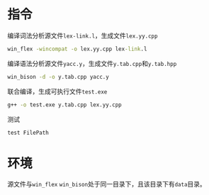 # 指令

编译词法分析源文件`lex-link.l`，生成文件`lex.yy.cpp`

```cmd
win_flex -wincompat -o lex.yy.cpp lex-link.l
```

编译语法分析源文件`yacc.y`，生成文件`y.tab.cpp`和`y.tab.hpp`

```cmd
win_bison -d -o y.tab.cpp yacc.y
```

联合编译，生成可执行文件`test.exe`

```cmd
g++ -o test.exe y.tab.cpp lex.yy.cpp
```

测试

```cmd
test FilePath
```

# 环境

源文件与`win_flex` `win_bison`处于同一目录下，且该目录下有`data`目录。